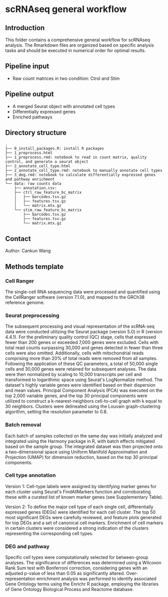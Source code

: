 # scRNAseq general workflow

## Introduction

This folder contains a comprehensive general workflow for scRNAseq analysis. The Rmarkdown files are organized based on specific analysis tasks and should be executed in numerical order for optimal results.

## Pipeline input

- Raw count matrices in two condition: Ctrol and Stim

## Pipeline output

- A merged Seurat object with annotated cell types
- Differentially expressed genes
- Enriched pathways

## Directory structure

```
.
├── 0_install_packages.R: install R packages
├── 1_preprocess.html
├── 1_preprocess.rmd: notebook to read in count matrix, quality control, and generate a seurat object
├── 2_annotate_cell_type.html
├── 2_annotate_cell_type.rmd: notebook to manually annotate cell types
├── 3_deg.rmd: notebook to calculate differentially expressed genes and pathway enrichment
└── data: raw counts data
    ├── annotation.csv: 
    ├── ctrl_raw_feature_bc_matrix
    │   ├── barcodes.tsv.gz
    │   ├── features.tsv.gz
    │   └── matrix.mtx.gz
    └── stim_raw_feature_bc_matrix
        ├── barcodes.tsv.gz
        ├── features.tsv.gz
        └── matrix.mtx.gz

```

## Contact

Author: Cankun Wang

## Methods template

### Cell Ranger

The single-cell RNA sequencing data were processed and quantified using the CellRanger software (version 7.1.0), and mapped to the GRCh38 reference genome. 

### Seurat preprocessing

The subsequent processing and visual representation of the scRNA-seq data were conducted utilizing the Seurat package (version 5.0) in R (version 4.4.1). For the preliminary quality control (QC) stage, cells that expressed fewer than 200 genes or exceeded 7,000 genes were excluded. Cells with total read counts surpassing 30,000 and genes detected in fewer than three cells were also omitted. Additionally, cells with mitochondrial reads comprising more than 20% of total reads were removed from all samples. Following the application of these QC parameters, a total of 50,000 single cells and 30,000 genes were retained for subsequent analyses. The data were then normalized by scaling to 10,000 transcripts per cell and transformed to logarithmic space using Seurat's LogNormalize method. The dataset's highly variable genes were identified based on their dispersion and mean values. Principal Component Analysis (PCA) was executed on the top 2,000 variable genes, and the top 30 principal components were utilized to construct a k-nearest-neighbors cell-to-cell graph with k equal to 30 neighbors. Clusters were delineated using the Louvain graph-clustering algorithm, setting the resolution parameter to 0.8.

### Batch removal

Each batch of samples collected on the same day was initially analyzed and integrated using the Harmony package in R, with batch effects mitigated based on the sample group. The integrated dataset was then projected onto a two-dimensional space using Uniform Manifold Approximation and Projection (UMAP) for dimension reduction, based on the top 30 principal components. 

### Cell type annotation

Version 1: Cell-type labels were assigned by identifying marker genes for each cluster using Seurat's FindAllMarkers function and corroborating these with a curated list of known marker genes (see Supplementary Table). 

Version 2: To define the major cell type of each single cell, differentially expressed genes (DEGs) were identified for each cell cluster. The top 50 most significant DEGs were carefully reviewed, and feature plots generated for top DEGs and a set of canonical cell markers. Enrichment of cell markers in certain clusters were considered a strong indication of the clusters representing the corresponding cell types. 

### DEG and pathway

Specific cell types were computationally selected for between-group analyses. The significance of differences was determined using a Wilcoxon Rank Sum test with Bonferroni correction, considering genes with an adjusted p-value of less than 0.05 as significantly altered. Over-representation enrichment analysis was performed to identify associated Gene Ontology terms using the Enrichr R package, employing the libraries of Gene Ontology Biological Process and Reactome database.
